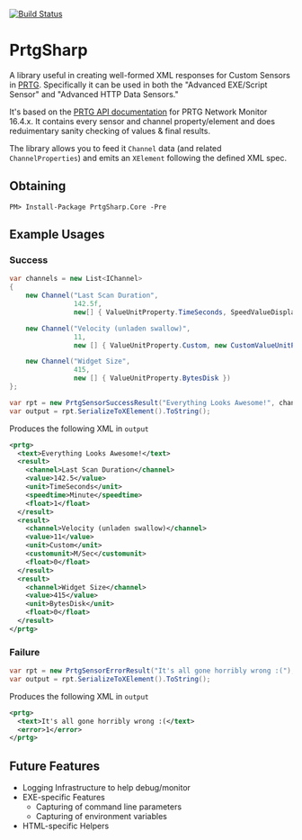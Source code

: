 [![Build Status](https://travis-ci.org/ckittel/PrtgSharp.svg?branch=master)](https://travis-ci.org/ckittel/PrtgSharp)

# PrtgSharp

A library useful in creating well-formed XML responses for Custom Sensors in [PRTG](https://www.paessler.com/prtg). Specifically it can be used in both the "Advanced EXE/Script Sensor" and "Advanced HTTP Data Sensors."

It's based on the [PRTG API documentation](https://prtg.paessler.com/api.htm?username=demo&password=demodemo&tabid=7) for PRTG Network Monitor 16.4.x. It contains every sensor and channel property/element and does reduimentary sanity checking of values & final results.  

The library allows you to feed it `Channel` data (and related `ChannelProperties`) and emits an `XElement` following the defined XML spec.

## Obtaining

    PM> Install-Package PrtgSharp.Core -Pre

## Example Usages

### Success
```csharp
var channels = new List<IChannel>
{
    new Channel("Last Scan Duration", 
                142.5f, 
                new[] { ValueUnitProperty.TimeSeconds, SpeedValueDisplayTimeProperty.Minute }),

    new Channel("Velocity (unladen swallow)", 
                11, 
                new [] { ValueUnitProperty.Custom, new CustomValueUnitProperty("M/Sec") }),

    new Channel("Widget Size", 
                415, 
                new [] { ValueUnitProperty.BytesDisk })
};

var rpt = new PrtgSensorSuccessResult("Everything Looks Awesome!", channels);
var output = rpt.SerializeToXElement().ToString();
```
Produces the following XML in `output`
```xml
<prtg>
  <text>Everything Looks Awesome!</text>
  <result>
    <channel>Last Scan Duration</channel>
    <value>142.5</value>
    <unit>TimeSeconds</unit>
    <speedtime>Minute</speedtime>
    <float>1</float>
  </result>
  <result>
    <channel>Velocity (unladen swallow)</channel>
    <value>11</value>
    <unit>Custom</unit>
    <customunit>M/Sec</customunit>
    <float>0</float>
  </result>
  <result>
    <channel>Widget Size</channel>
    <value>415</value>
    <unit>BytesDisk</unit>
    <float>0</float>
  </result>
</prtg>
```

### Failure
```csharp
var rpt = new PrtgSensorErrorResult("It's all gone horribly wrong :(");
var output = rpt.SerializeToXElement().ToString();
```
Produces the following XML in `output`
```xml
<prtg>
  <text>It's all gone horribly wrong :(</text>
  <error>1</error>
</prtg>
```
            
## Future Features

* Logging Infrastructure to help debug/monitor
* EXE-specific Features
  * Capturing of command line parameters
  * Capturing of environment variables
* HTML-specific Helpers

